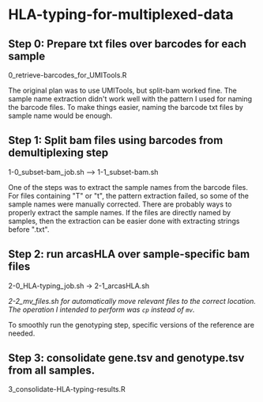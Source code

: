 # HLA-typing-for-multiplexed-data

## Step 0: Prepare txt files over barcodes for each sample
0_retrieve-barcodes_for_UMITools.R

The original plan was to use UMITools, but split-bam worked fine. The sample name extraction didn't work well with the pattern I used for naming the barcode files. To make things easier, naming the barcode txt files by sample name would be enough.

## Step 1: Split bam files using barcodes from demultiplexing step
1-0_subset-bam_job.sh --> 1-1_subset-bam.sh

One of the steps was to extract the sample names from the barcode files. For files containing "T" or "t", the pattern extraction failed, so some of the sample names were manually corrected. There are probably ways to properly extract the sample names. If the files are directly named by samples, then the extraction can be easier done with extracting strings before ".txt". 

## Step 2: run arcasHLA over sample-specific bam files
2-0_HLA-typing_job.sh -> 2-1_arcasHLA.sh

*2-2_mv_files.sh for automatically move relevant files to the correct location. The operation I intended to perform was `cp` instead of `mv`.*

To smoothly run the genotyping step, specific versions of the reference are needed. 

## Step 3: consolidate gene.tsv and genotype.tsv from all samples.

3_consolidate-HLA-typing-results.R


